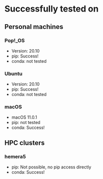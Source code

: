 # Successfully tested on

## Personal machines 
### Pop!_OS
* Version: 20.10
* pip: Success!
* conda: not tested

### Ubuntu
* Version: 20.10
* pip: Success!
* conda: not tested

### macOS
* macOS 11.0.1 
* pip: not tested
* conda: Success!

## HPC clusters
### hemera5
* pip: Not possible, no pip access directly
* conda: Success!


